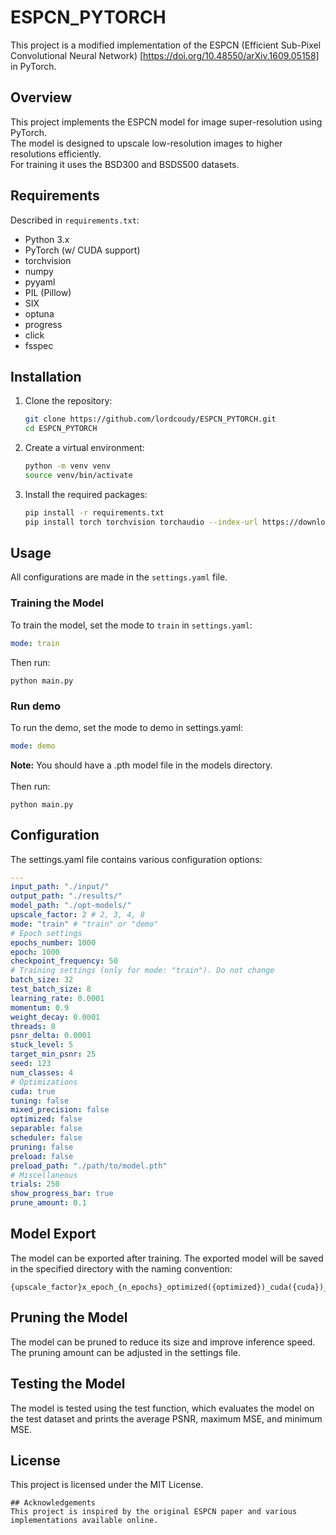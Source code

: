 # ESPCN_PYTORCH

This project is a modified implementation of the ESPCN (Efficient Sub-Pixel Convolutional Neural Network) [https://doi.org/10.48550/arXiv.1609.05158] in PyTorch.

## Overview
This project implements the ESPCN model for image super-resolution using PyTorch.\
The model is designed to upscale low-resolution images to higher resolutions efficiently.\
For training it uses the BSD300 and BSDS500 datasets.

## Requirements
Described in `requirements.txt`:
- Python 3.x
- PyTorch (w/ CUDA support)
- torchvision
- numpy
- pyyaml
- PIL (Pillow)
- SIX
- optuna
- progress
- click
- fsspec

## Installation
1. Clone the repository:
    ```bash
    git clone https://github.com/lordcoudy/ESPCN_PYTORCH.git
    cd ESPCN_PYTORCH
    ```
2. Create a virtual environment:
    ```bash
    python -m venv venv
    source venv/bin/activate
    ```

3. Install the required packages:
    ```bash
    pip install -r requirements.txt
    pip install torch torchvision torchaudio --index-url https://download.pytorch.org/whl/cu126
    ```

## Usage
All configurations are made in the `settings.yaml` file.

### Training the Model
To train the model, set the mode to `train` in `settings.yaml`:
```yaml
mode: train
```
Then run:
```commandline
python main.py
```
### Run demo
To run the demo, set the mode to demo in settings.yaml:
```yaml
mode: demo
```
**Note:** You should have a .pth model file in the models directory.\
\
Then run:
```commandline
python main.py
```
## Configuration
The settings.yaml file contains various configuration options:
```yaml
---
input_path: "./input/"
output_path: "./results/"
model_path: "./opt-models/"
upscale_factor: 2 # 2, 3, 4, 8
mode: "train" # "train" or "demo"
# Epoch settings
epochs_number: 1000
epoch: 1000
checkpoint_frequency: 50
# Training settings (only for mode: "train"). Do not change
batch_size: 32
test_batch_size: 8
learning_rate: 0.0001
momentum: 0.9
weight_decay: 0.0001
threads: 8
psnr_delta: 0.0001
stuck_level: 5
target_min_psnr: 25
seed: 123
num_classes: 4
# Optimizations
cuda: true
tuning: false
mixed_precision: false
optimized: false
separable: false
scheduler: false
pruning: false
preload: false
preload_path: "./path/to/model.pth"
# Miscellaneous
trials: 250
show_progress_bar: true
prune_amount: 0.1
```
## Model Export
The model can be exported after training. The exported model will be saved in the specified directory with the naming convention:
```
{upscale_factor}x_epoch_{n_epochs}_optimized({optimized})_cuda({cuda})_tuning({tuning})_pruning({pruning})_mp({mp})_scheduler({scheduler_enabled}).pt
```
## Pruning the Model
The model can be pruned to reduce its size and improve inference speed. The pruning amount can be adjusted in the settings file. 
## Testing the Model
The model is tested using the test function, which evaluates the model on the test dataset and prints the average PSNR, maximum MSE, and minimum MSE.
## License
This project is licensed under the MIT License.
```
## Acknowledgements
This project is inspired by the original ESPCN paper and various implementations available online.
```
